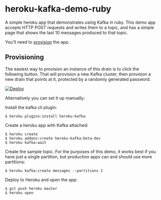 # heroku-kafka-demo-ruby

A simple heroku app that demonstrates using Kafka in ruby.
This demo app accepts HTTP POST requests and writes them to a topic, and has a simple page that shows the last 10 messages produced to that topic.

You'll need to [provision](#provisioning) the app.

## Provisioning

The easiest way to provision an instance of this drain is to click the following
button.  That will provision a new Kafka cluster, then provision a new drain
that points at it, protected by a randomly generated password.

[![Deploy](https://www.herokucdn.com/deploy/button.svg)](https://heroku.com/deploy?template=https://github.com/heroku/heroku-kafka-demo-ruby)

Alternatively you can set it up manually:

Install the kafka cli plugin:

```
$ heroku plugins:install heroku-kafka
```

Create a heroku app with Kafka attached:

```
$ heroku create
$ heroku addons:create heroku-kafka:beta-dev
$ heroku kafka:wait
```

Create the sample topic. For the purposes of this demo, it works best if you have just a single partition, but production apps can and should use more partitions:

```
$ heroku kafka:create messages --partitions 1
```

Deploy to Heroku and open the app:

```
$ git push heroku master
$ heroku open
```
